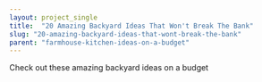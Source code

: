 ```yaml
---
layout: project_single
title:  "20 Amazing Backyard Ideas That Won't Break The Bank"
slug: "20-amazing-backyard-ideas-that-wont-break-the-bank"
parent: "farmhouse-kitchen-ideas-on-a-budget"
---
```

Check out these amazing backyard ideas on a budget